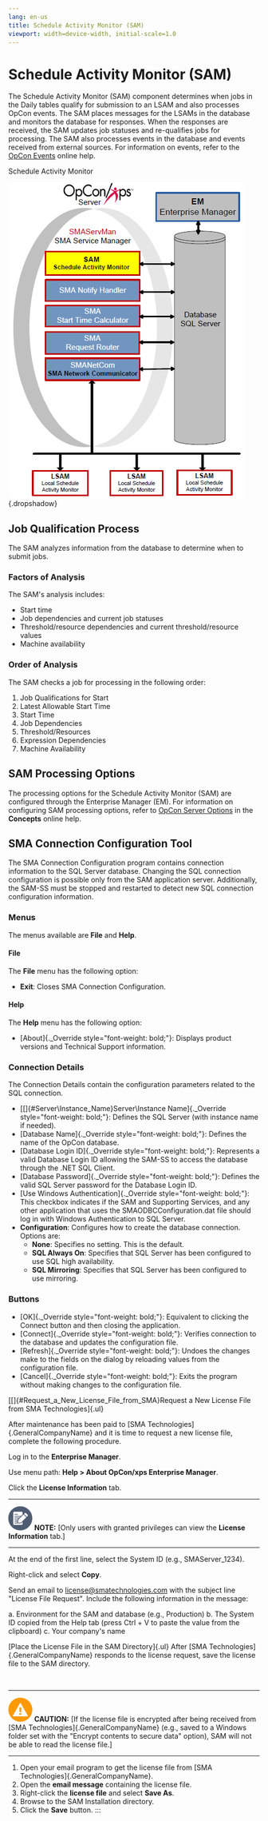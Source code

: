 ```yaml
---
lang: en-us
title: Schedule Activity Monitor (SAM)
viewport: width=device-width, initial-scale=1.0
---
```


# Schedule Activity Monitor (SAM)

The Schedule Activity Monitor (SAM) component determines when jobs in
the Daily tables qualify for submission to an LSAM and also processes
OpCon events. The SAM places messages for the LSAMs in the database and
monitors the database for responses. When the responses are received,
the SAM updates job statuses and re-qualifies jobs for processing. The
SAM also processes events in the database and events received from
external sources. For information on events, refer to the [OpCon Events](../OpCon-Events/Introduction.md) online help.

Schedule Activity Monitor

![Schedule Activity Monitor](../../Resources/Images/Server-Programs/samconfig.png "Schedule Activity Monitor"){.dropshadow}

## Job Qualification Process

The SAM analyzes information from the database to determine when to
submit jobs.

### Factors of Analysis

The SAM\'s analysis includes:

-   Start time
-   Job dependencies and current job statuses
-   Threshold/resource dependencies and current threshold/resource
    values
-   Machine availability

### Order of Analysis

The SAM checks a job for processing in the following order:

1.  Job Qualifications for Start
2.  Latest Allowable Start Time
3.  Start Time
4.  Job Dependencies
5.  Threshold/Resources
6.  Expression Dependencies
7.  Machine Availability

## SAM Processing Options

The processing options for the Schedule Activity Monitor (SAM) are
configured through the Enterprise Manager (EM). For information on
configuring SAM processing options, refer to [OpCon Server Options](../Concepts/OpCon-Server-Options.md) in the
**Concepts** online help.

## SMA Connection Configuration Tool

The SMA Connection Configuration program contains connection information
to the SQL Server database. Changing the SQL connection configuration is
possible only from the SAM application server. Additionally, the SAM-SS
must be stopped and restarted to detect new SQL connection configuration
information.

### Menus

The menus available are **File** and **Help**.

#### File

The **File** menu has the following option:

-   **Exit**: Closes SMA Connection Configuration.

#### Help

The **Help** menu has the following option:

-   [About]{._Override style="font-weight: bold;"}: Displays product     versions and Technical Support information.

### Connection Details

The Connection Details contain the configuration parameters related to
the SQL connection.

-   [[]{#Server\\Instance_Name}Server\\Instance Name]{._Override     style="font-weight: bold;"}: Defines the SQL Server (with instance
    name if needed).
-   [Database Name]{._Override style="font-weight: bold;"}: Defines the     name of the OpCon database.
-   [Database Login ID]{._Override style="font-weight: bold;"}:     Represents a valid Database Login ID allowing the SAM-SS to access
    the database through the .NET SQL Client.
-   [Database Password]{._Override style="font-weight: bold;"}: Defines     the valid SQL Server password for the Database Login ID.
-   [Use Windows Authentication]{._Override style="font-weight: bold;"}:     This checkbox indicates if the SAM and Supporting Services, and any
    other application that uses the SMAODBCConfiguration.dat file should
    log in with Windows Authentication to SQL Server.
-   **Configuration**: Configures how to create the database connection.
    Options are:
    -   **None**: Specifies no setting. This is the default.
    -   **SQL Always On**: Specifies that SQL Server has been configured
        to use SQL high availability.
    -   **SQL Mirroring**: Specifies that SQL Server has been configured
        to use mirroring.

### Buttons

-   [OK]{._Override style="font-weight: bold;"}: Equivalent to clicking     the Connect button and then closing the application.
-   [Connect]{._Override style="font-weight: bold;"}: Verifies     connection to the database and updates the configuration file.
-   [Refresh]{._Override style="font-weight: bold;"}: Undoes the changes     make to the fields on the dialog by reloading values from the
    configuration file.
-   [Cancel]{._Override style="font-weight: bold;"}: Exits the program     without making changes to the configuration file.

[[]{#Request_a_New_License_File_from_SMA}Request a New License File from SMA Technologies]{.ul}

After maintenance has been paid to [SMA Technologies]{.GeneralCompanyName} and it is time to request a new
license file, complete the following procedure.

Log in to the **Enterprise Manager**.

Use menu path: **Help \> About OpCon/xps Enterprise Manager**.

Click the **License Information** tab.

  ----------------------------------------------------------------------------------------------------------------------------- ------------------------------------------------------------------------------------------------------
  ![White pencil/paper icon on gray circular background](../../Resources/Images/note-icon(48x48).png "Note icon")   **NOTE:** [Only users with granted privileges can view the **License Information** tab.]
  ----------------------------------------------------------------------------------------------------------------------------- ------------------------------------------------------------------------------------------------------

At the end of the first line, select the System ID (e.g.,
SMAServer_1234).

Right-click and select **Copy**.

Send an email to <license@smatechnologies.com> with the subject line
\"License File Request\". Include the following information in the
message:

a.  Environment for the SAM and database (e.g., Production)
b.  The System ID copied from the Help tab (press Ctrl + V to paste the
    value from the clipboard)
c.  Your company\'s name

[Place the License File in the SAM Directory]{.ul} 
After [SMA Technologies]{.GeneralCompanyName} responds to the license request, save the license file to the SAM directory.

 

  ---------------------------------------------------------------------------------------------------------------------------------- -------------------------------------------------------------------------------------------------------------------------------------------------------------------------------------------------------------------------------------------------------------------------
  ![White triangle icon on yellow circlular background](../../Resources/Images/caution-icon(48x48).png "Caution icon")   **CAUTION:** [If the license file is encrypted after being received from [SMA Technologies]{.GeneralCompanyName} (e.g., saved to a Windows folder set with the \"Encrypt contents to secure data\" option), SAM will not be able to read the license file.]
  ---------------------------------------------------------------------------------------------------------------------------------- -------------------------------------------------------------------------------------------------------------------------------------------------------------------------------------------------------------------------------------------------------------------------

1.  Open your email program to get the license file from [SMA     Technologies]{.GeneralCompanyName}.
2.  Open the **email message** containing the license file.
3.  Right-click the **license file** and select **Save As**.
4.  Browse to the SAM Installation directory.
5.  Click the **Save** button.
:::

 

